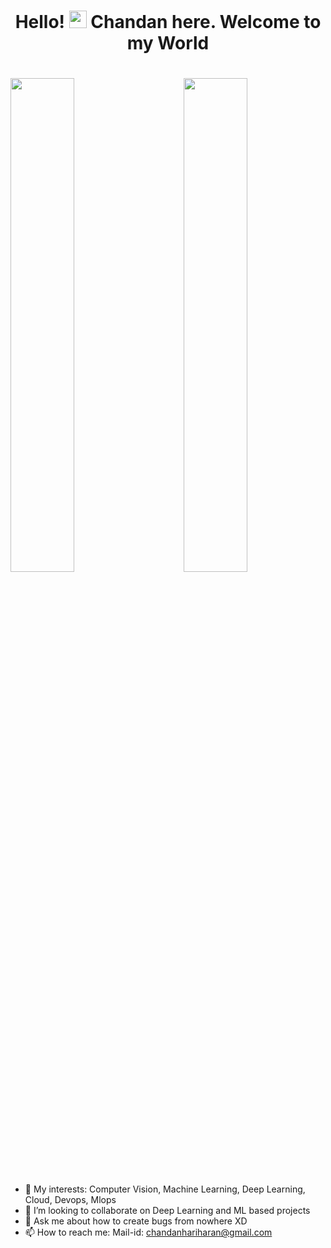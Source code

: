 ### <h1 align="center">Hello! <img src="https://media.giphy.com/media/hvRJCLFzcasrR4ia7z/giphy.gif" width="28"> Chandan here. Welcome to my World</h1>
<h1> </h1>

<img  src="https://github-readme-stats.vercel.app/api?username=Chandan-h-509&show_icons=true&hide_border=true&theme=chartreuse-dark" width="45%" align="right" >

<img  src="https://github-readme-streak-stats.herokuapp.com/?user=Chandan-h-509&hide_border=true&theme=chartreuse-dark" width="45%" >
<br />

<!--
**Chandan-h-509/Chandan-h-509** is a ✨ _special_ ✨ repository because its `README.md` (this file) appears on your GitHub profile.

Here are some ideas to get you started:
-->
- 🔭 My interests: Computer Vision, Machine Learning, Deep Learning, Cloud, Devops, Mlops
- 👯 I’m looking to collaborate on Deep Learning and ML based projects
- 💬 Ask me about how to create bugs from nowhere XD
- 📫 How to reach me: Mail-id: chandanhariharan@gmail.com

